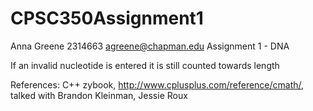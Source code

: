 # CPSC350Assignment1

Anna Greene
2314663
agreene@chapman.edu
Assignment 1 - DNA

If an invalid nucleotide is entered it is still counted towards length

References: C++ zybook, http://www.cplusplus.com/reference/cmath/, talked with Brandon Kleinman, Jessie Roux
